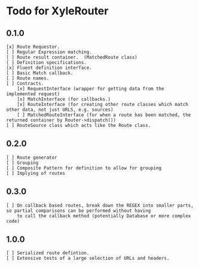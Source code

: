 Todo for XyleRouter
====================

0.1.0
-----

    [x] Route Requestor.
    [ ] Regular Expression matching.
    [ ] Route result container.  (MatchedRoute class)
    [ ] Definition specifications.
    [x] Fluent definition interface.
    [ ] Basic Match callback.
    [ ] Route names.
    [ ] Contracts.
        [x] RequestInterface (wrapper for getting data from the implemented request)
        [x] MatchInterface (for callbacks.)
        [x] RouteInterface (for creating other route classes which match other data, not just URLS, e.g. sources)
        [ ] MatchedRouteInterface (for when a route has been matched, the returned container by Router->dispatch())
    [ ] RouteSource class which acts like the Route class.

0.2.0
-----

    [ ] Route generator
    [ ] Grouping
    [ ] Composite Pattern for definition to allow for grouping
    [ ] Implying of routes


0.3.0
-----

    [ ] On callback based routes, break down the REGEX into smaller parts, so partial comparisons can be performed without having
        to call the callback method (potentially Database or more complex code)

1.0.0
-----

    [ ] Serialized route defintion.
    [ ] Extensive tests of a large selection of URLs and headers.
